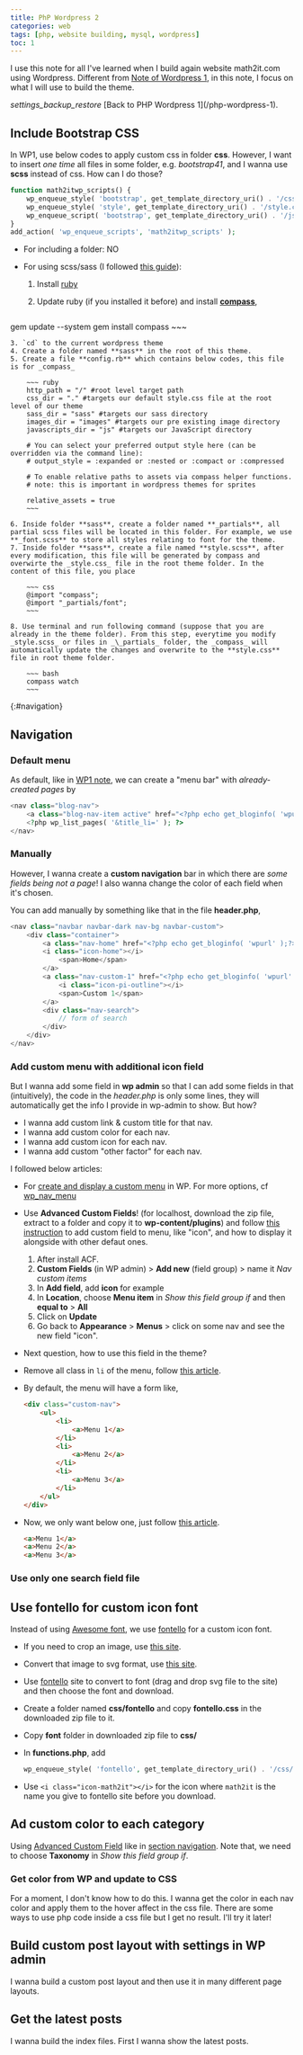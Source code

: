 ```yaml
---
title: PhP Wordpress 2
categories: web
tags: [php, website building, mysql, wordpress]
toc: 1
---
```


I use this note for all I've learned when I build again website math2it.com using Wordpress. Different from [Note of Wordpress 1](/php-wordpress-1), in this note, I focus on what I will use to build the theme.

<div class="see-again">
<i class="material-icons">settings_backup_restore</i>
<span markdown="1">
[Back to PHP Wordpress 1](/php-wordpress-1).
</span>
</div>

## Include Bootstrap CSS

In WP1, use below codes to apply custom css in folder **css**. However, I want to insert _one time_ all files in some folder, e.g. _bootstrap41_, and I wanna use **scss** instead of css. How can I do those?

~~~ php
function math2itwp_scripts() {
	wp_enqueue_style( 'bootstrap', get_template_directory_uri() . '/css/bootstrap.min.css', array(), '4.1.3' );
	wp_enqueue_style( 'style', get_template_directory_uri() . '/style.css' );
	wp_enqueue_script( 'bootstrap', get_template_directory_uri() . '/js/bootstrap.min.js', array( 'jquery' ), '4.1.3', true );
}
add_action( 'wp_enqueue_scripts', 'math2itwp_scripts' );
~~~

- For including a folder: NO
- For using scss/sass (I followed [this guide](https://www.elegantthemes.com/blog/tips-tricks/how-to-use-sass-with-wordpress-a-step-by-step-guide)): 

	1. Install [ruby](https://www.ruby-lang.org/en/downloads/)
	2. Update ruby (if you installed it before) and install **[compass](http://compass-style.org/install/)**,

		~~~ bash
gem update --system
gem install compass
		~~~

	3. `cd` to the current wordpress theme
	4. Create a folder named **sass** in the root of this theme.
	5. Create a file **config.rb** which contains below codes, this file is for _compass_

		~~~ ruby
		http_path = "/" #root level target path
		css_dir = "." #targets our default style.css file at the root level of our theme
		sass_dir = "sass" #targets our sass directory
		images_dir = "images" #targets our pre existing image directory
		javascripts_dir = "js" #targets our JavaScript directory

		# You can select your preferred output style here (can be overridden via the command line):
		# output_style = :expanded or :nested or :compact or :compressed

		# To enable relative paths to assets via compass helper functions.
		# note: this is important in wordpress themes for sprites

		relative_assets = true
		~~~
	
	6. Inside folder **sass**, create a folder named **_partials**, all partial scss files will be located in this folder. For example, we use **_font.scss** to store all styles relating to font for the theme.
	7. Inside folder **sass**, create a file named **style.scss**, after every modification, this file will be generated by compass and overwirte the _style.css_ file in the root theme folder. In the content of this file, you place

		~~~ css
		@import "compass";
		@import "_partials/font";
		~~~

	8. Use terminal and run following command (suppose that you are already in the theme folder). From this step, everytime you modify _style.scss_ or files in _\_partials_ folder, the _compass_ will automatically update the changes and overwrite to the **style.css** file in root theme folder. 

		~~~ bash
		compass watch
		~~~

{:#navigation}
## Navigation

### Default menu

As default, like in [WP1 note](/php-wordpress-1), we can create a "menu bar" with _already-created pages_ by 

~~~ php
<nav class="blog-nav">
	<a class="blog-nav-item active" href="<?php echo get_bloginfo( 'wpurl' );?>">Home</a>
	<?php wp_list_pages( '&title_li=' ); ?>
</nav>
~~~

### Manually

However, I wanna create a **custom navigation** bar in which there are _some fields being not a page_! I also wanna change the color of each field when it's chosen.

You can add manually by something like that in the file **header.php**,

~~~ php
<nav class="navbar navbar-dark nav-bg navbar-custom">
	<div class="container">
		<a class="nav-home" href="<?php echo get_bloginfo( 'wpurl' );?>">
		<i class="icon-home"></i>
			<span>Home</span>
		</a>
		<a class="nav-custom-1" href="<?php echo get_bloginfo( 'wpurl' );?>/custom-1">
			<i class="icon-pi-outline"></i>
			<span>Custom 1</span>
		</a>
		<div class="nav-search">
			// form of search
		</div>
	</div>
</nav>
~~~

### Add custom menu with additional icon field

But I wanna add some field in **wp admin** so that I can add some fields in that (intuitively), the code in the _header.php_ is only some lines, they will automatically get the info I provide in wp-admin to show. But how?

- I wanna add custom link & custom title for that nav.
- I wanna add custom color for each nav.
- I wanna add custom icon for each nav.
- I wanna add custom "other factor" for each nav.

I followed below articles:

- For [create and display a custom menu](https://www.wpblog.com/create-custom-navigation-menu-in-wordpress-themes/) in WP. For more options, cf [wp_nav_menu](https://developer.wordpress.org/reference/functions/wp_nav_menu/)
- Use **Advanced Custom Fields**! (for localhost, download the zip file, extract to a folder and copy it to **wp-content/plugins**) and follow [this instruction](https://www.advancedcustomfields.com/resources/adding-fields-menu-items/) to add custom field to menu, like "icon", and how to display it alongside with other defaut ones.
	1. After install ACF.
	2. **Custom Fields** (in WP admin) > **Add new** (field group) > name it _Nav custom items_
	3. In **Add field**, add **icon** for example
	4. In **Location**, choose **Menu item** in _Show this field group if_ and then **equal to** > **All**
	5. Click on **Update**
	6. Go back to **Appearance** > **Menus** > click on some nav and see the new field "icon".
- Next question, how to use this field in the theme?
- Remove all class in `li` of the menu, follow [this article](https://stackoverflow.com/questions/5222140/remove-li-class-id-for-menu-items-and-pages-list?answertab=oldest#tab-top).
- By default, the menu will have a form like,

	~~~ html
	<div class="custom-nav">
		<ul>
			<li>
				<a>Menu 1</a>
			</li>
			<li>
				<a>Menu 2</a>
			</li>
			<li>
				<a>Menu 3</a>
			</li>
		</ul>
	</div>
	~~~

- Now, we only want below one, just follow [this article](https://www.designtoday.info/removing-li-menu-from-wordpress/).

	~~~ html
	<a>Menu 1</a>
	<a>Menu 2</a>
	<a>Menu 3</a>
	~~~

### Use only one search field file




## Use fontello for custom icon font

Instead of using [Awesome font](https://fontawesome.com/), we use [fontello](http://fontello.com/) for a custom icon font.

- If you need to crop an image, use [this site](https://www269.lunapic.com/editor/?action=quick-crop).
- Convert that image to svg format, use [this site](https://www.pngtosvg.com/).
- Use [fontello](http://fontello.com/) site to convert to font (drag and drop svg file to the site) and then choose the font and download.
- Create a folder named **css/fontello** and copy **fontello.css** in the downloaded zip file to it.
- Copy **font** folder in downloaded zip file to **css/**
- In **functions.php**, add

	~~~ php
	wp_enqueue_style( 'fontello', get_template_directory_uri() . '/css/fontello/fontello.css' );
	~~~

- Use `<i class="icon-math2it"></i>` for the icon where `math2it` is the name you give to fontello site before you download.


## Ad custom color to each category

Using [Advanced Custom Field](https://www.advancedcustomfields.com/resources/adding-fields-taxonomy-term/) like in [section navigation](#navigation). Note that, we need to choose **Taxonomy** in _Show this field group if_.

### Get color from WP and update to CSS

For a moment, I don't know how to do this. I wanna get the color in each nav color and apply them to the hover affect in the css file. There are some ways to use php code inside a css file but I get no result. I'll try it later!

## Build custom post layout with settings in WP admin

I wanna build a custom post layout and then use it in many different page layouts.

## Get the latest posts

I wanna build the index files. First I wanna show the latest posts.